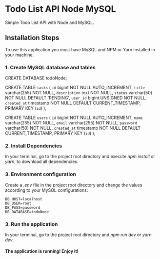 # Todo List API Node MySQL
Simple Todo List API with Node and MySQL.

## Installation Steps
To use this application you must have MySQL and NPM or Yarn installed in your machine.

### 1. Create MySQL database and tables
CREATE DATABASE todoNode;

CREATE TABLE `tasks` (
	  `id` bigint NOT NULL AUTO_INCREMENT,
	  `title` varchar(255) NOT NULL,
	  `description` text NOT NULL,
	  `status` varchar(50) NOT NULL DEFAULT 'PENDING',
	  `user_id` bigint UNSIGNED NOT NULL,
	  `created_at` timestamp NOT NULL DEFAULT CURRENT_TIMESTAMP,
	  PRIMARY KEY (`id`)
);

CREATE TABLE `users` (
	  `id` bigint NOT NULL AUTO_INCREMENT,
	  `name` varchar(255) NOT NULL,
	  `email` varchar(255) NOT NULL,
	  `password` varchar(50) NOT NULL,
	  `created_at` timestamp NOT NULL DEFAULT CURRENT_TIMESTAMP,
	  PRIMARY KEY (`id`)
);


### 2. Install Dependencies 
In your terminal, go to the project root directory and execute *npm install* or *yarn*, to download all dependencies.


### 3. Environment configuration
Create a *.env* file in the project root directory and change the values according to your MySQL configurations:

    DB_HOST=localhost
    DB_USER=root
    DB_PASS=password
    DB_DATABASE=todoNode


### 3. Run the application
In your terminal, go to the project root directory and *npm run dev* or *yarn dev*.

#### The application is running! Enjoy it!
